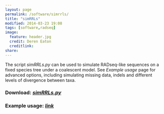 ```yaml
---
layout: page
permalink: /software/simrrls/
title: "simRRLs"
modified: 2014-03-23 19:08
tags: [software,radseq]
image:
  feature: header.jpg
  credit: Deren Eaton
  creditlink: 
share: 
---
```


The script _simRRLs.py_ can be used to simulate RADseq-like sequences on a fixed species 
tree under a coalescent model. See _Example usage_ page for advanced options, including
simulating missing data, indels and different levels of divergence between taxa. 

### Download: [_simRRLs.py_](/downloads/simRRLs.py)

### Example usage: [_link_](/phylogenetics/2014-04-15-simulating-radseq-data-on-a-fixed-tree/)




